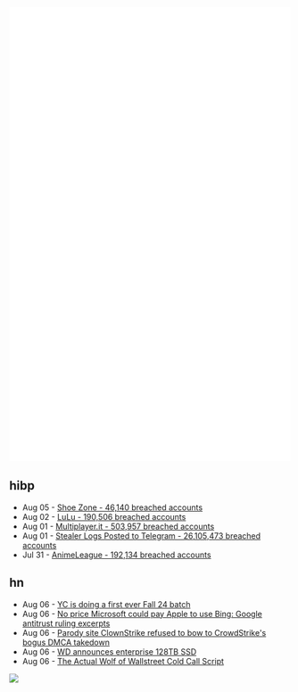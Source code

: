 ![Metrics](https://raw.githubusercontent.com/phixion/phixion/master/metrics.svg)

## hibp

<!--
for https://github.com/phixion/phixion/blob/main/.github/workflows/feeds.yml
-->
<!--START_SECTION:haveibeenpwnd-->
- Aug 05 - [Shoe Zone - 46,140 breached accounts](https://haveibeenpwned.com/PwnedWebsites#ShoeZone)
- Aug 02 - [LuLu - 190,506 breached accounts](https://haveibeenpwned.com/PwnedWebsites#LuLu)
- Aug 01 - [Multiplayer.it - 503,957 breached accounts](https://haveibeenpwned.com/PwnedWebsites#MultiplayerIt)
- Aug 01 - [Stealer Logs Posted to Telegram - 26,105,473 breached accounts](https://haveibeenpwned.com/PwnedWebsites#TelegramStealerLogs)
- Jul 31 - [AnimeLeague - 192,134 breached accounts](https://haveibeenpwned.com/PwnedWebsites#AnimeLeague)
<!--END_SECTION:haveibeenpwnd-->

## hn

<!--
for https://github.com/phixion/phixion/blob/main/.github/workflows/feeds.yml
-->
<!--START_SECTION:hn-->
- Aug 06 - [YC is doing a first ever Fall 24 batch](https://www.ycombinator.com/blog/yc-fall-2024#)
- Aug 06 - [No price Microsoft could pay Apple to use Bing: Google antitrust ruling excerpts](https://www.theverge.com/24214574/google-antitrust-search-apple-microsoft-bing-ruling-breakdown)
- Aug 06 - [Parody site ClownStrike refused to bow to CrowdStrike's bogus DMCA takedown](https://arstechnica.com/tech-policy/2024/08/parody-site-clownstrike-refused-to-bow-to-crowdstrikes-bogus-dmca-takedown/)
- Aug 06 - [WD announces enterprise 128TB SSD](https://www.tomshardware.com/pc-components/storage/wd-announces-enterprise-128tb-ssd-8tb-sd-cards-and-a-16tb-external-ssd-at-fms-2024)
- Aug 06 - [The Actual Wolf of Wallstreet Cold Call Script](https://www.jointhefollowup.com/p/the-actual-wolf-of-wall-street-sales-script)
<!--END_SECTION:hn-->

<!--
for https://yhype.me
-->
![](https://hit.yhype.me/github/profile?user_id=13013670)

